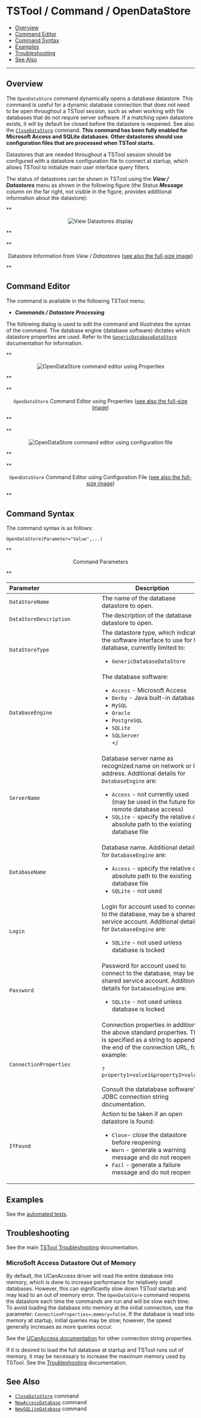 # TSTool / Command / OpenDataStore #

*   [Overview](#overview)
*   [Command Editor](#command-editor)
*   [Command Syntax](#command-syntax)
*   [Examples](#examples)
*   [Troubleshooting](#troubleshooting)
*   [See Also](#see-also)

-------------------------

## Overview ##

The `OpenDataStore` command dynamically opens a database datastore.
This command is useful for a dynamic database connection that does not need to be open
throughout a TSTool session, such as when working with file databases that do not require server software.
If a matching open datastore exists, it will by default be closed before the datastore is reopened.
See also the
[`CloseDataStore`](../CloseDataStore/CloseDataStore.md) command.
**This command has been fully enabled for Microsoft Access and SQLite databases.
Other datastores should use configuration files that are processed when TSTool starts.**

Datastores that are needed throughout a TSTool session should be configured with a datastore
configuration file to connect at startup,
which allows TSTool to initialize main user interface query filters.

The status of datastores can be shown in TSTool using the ***View / Datastores***
menu as shown in the following figure (the Status ***Message*** column on the far right,
not visible in the figure, provides additional information about the datastore):

**<p style="text-align: center;">
![View Datastores display](View_Datastores.png)
</p>**

**<p style="text-align: center;">
Datastore Information from *View / Datastores* (<a href="../View_Datastores.png">see also the full-size image</a>)
</p>**

## Command Editor ##

The command is available in the following TSTool menu:

*   ***Commands / Datastore Processing***

The following dialog is used to edit the command and illustrates the syntax of the command.
The database engine (database software) dictates which datastore properties are used.
Refer to the [`GenericDatabaseDataStore`](../../datastore-ref/GenericDatabase/GenericDatabase.md) documentation for information.

**<p style="text-align: center;">
![OpenDataStore command editor using Properties](OpenDataStore.png)
</p>**

**<p style="text-align: center;">
`OpenDataStore` Command Editor using Properties (<a href="../OpenDataStore.png">see also the full-size image</a>)
</p>**

**<p style="text-align: center;">
![OpenDataStore command editor using configuration file](OpenDataStore-config.png)
</p>**

**<p style="text-align: center;">
`OpenDataStore` Command Editor using Configuration File (<a href="../OpenDataStore-config.png">see also the full-size image</a>)
</p>**

## Command Syntax ##

The command syntax is as follows:

```text
OpenDataStore(Parameter="Value",...)
```
**<p style="text-align: center;">
Command Parameters
</p>**

|**Parameter**&nbsp;&nbsp;&nbsp;&nbsp;&nbsp;&nbsp;&nbsp;&nbsp;&nbsp;&nbsp;&nbsp;&nbsp;&nbsp;&nbsp;&nbsp;&nbsp;&nbsp;&nbsp;&nbsp;&nbsp;&nbsp;&nbsp;&nbsp;&nbsp;&nbsp;&nbsp;&nbsp;&nbsp;&nbsp;&nbsp;&nbsp;&nbsp;&nbsp;&nbsp;&nbsp;|**Description**|**Default**&nbsp;&nbsp;&nbsp;&nbsp;&nbsp;&nbsp;&nbsp;&nbsp;&nbsp;&nbsp;&nbsp;&nbsp;&nbsp;&nbsp;&nbsp;&nbsp;&nbsp;&nbsp;&nbsp;&nbsp;&nbsp;&nbsp;&nbsp;&nbsp;&nbsp;&nbsp;&nbsp;|
|--------------|-----------------|-----------------|
|`DataStoreName`|The name of the database datastore to open.| None – must be specified.|
|`DataStoreDescription`|The description of the database datastore to open.| `DataStoreName`|
|`DataStoreType`|The datastore type, which indicates the software interface to use for the database, currently limited to: <ul><li>`GenericDatabaseDataStore`</li></ul>|`GenericDatabaseDataStore`|
|`DatabaseEngine`|The database software:<ul><li>`Access` - Microsoft Access</li><li>`Derby` - Java built-in database</li><li>`MySQL`</li><li>`Oracle`</li><li>`PostgreSQL`</li><li>`SQLite`</li><li>`SQLServer`</li></</ul>|`SQLite`|
|`ServerName`|Database server name as recognized name on network or IP address.  Additional details for `DatabaseEngine` are:  <ul><li>`Access` - not currently used (may be used in the future for remote database access)</li><li>`SQLite` - specify the relative or absolute path to the existing database file</li></ul>| None - must be specified |
|`DatabaseName`|Database name.  Additional details for `DatabaseEngine` are:<ul><li>`Access` - specify the relative or absolute path to the existing database file</li><li>`SQLite` - not used</li></ul> | |
|`Login`|Login for account used to connect to the database, may be a shared service account.  Additional details for `DatabaseEngine` are:<ul><li>`SQLite` - not used unless database is locked</li></ul>||
|`Password`|Password for account used to connect to the database, may be a shared service account.  Additional details for `DatabaseEngine` are:<ul><li>`SQLite` - not used unless database is locked</li></ul>||
|`ConnectionProperties` | Connection properties in addition to the above standard properties.  This is specified as a string to append to the end of the connection URL, for example:<br><br>`?property1=value1&property2=value2`<br><br>Consult the datatabase software's JDBC connection string documentation. | |
|`IfFound`|Action to be taken if an open datastore is found:<ul><li>`Close`- close the datastore before reopening</li><li>`Warn` - generate a warning message and do not reopen</li><li>`Fail` - generate a failure message and do not reopen</li></ul>| `Close` |

## Examples ##

See the [automated tests](https://github.com/OpenCDSS/cdss-app-tstool-test/tree/master/test/commands/OpenDataStore).

## Troubleshooting ##

See the main [TSTool Troubleshooting](../../troubleshooting/troubleshooting.md) documentation.

### MicroSoft Access Datastore Out of Memory ###

By default, the UCanAccess driver will read the entire database into memory,
which is done to increase performance for relatively small databases.
However, this can significantly slow down TSTool startup and may lead to an out of memory error.
The `OpenDataStore` command reopens the datastore each time the commands are run and will be slow each time.
To avoid loading the database into memory at the initial connection,
use the parameter: `ConnectionProperties=;memory=false`.
If the database is read into memory at startup, initial queries may be slow; however,
the speed generally incresaes as more queries occur.

See the [UCanAccess documentation](https://ucanaccess.sourceforge.net/site.html#examples)
for other connection string properties.

If it is desired to load the full database at startup and TSTool runs out of memory,
it may be necessary to increase the maximum memory used by TSTool.
See the [Troubleshooting](../../troubleshooting/troubleshooting.md#issue-6-out-of-memory-error) documentation.

## See Also ##

*   [`CloseDataStore`](../CloseDataStore/CloseDataStore.md) command
*   [`NewAccessDatabase`](../NewAccessDatabase/NewAccessDatabase.md) command
*   [`NewSQLiteDatabase`](../NewSQLiteDatabase/NewSQLiteDatabase.md) command
